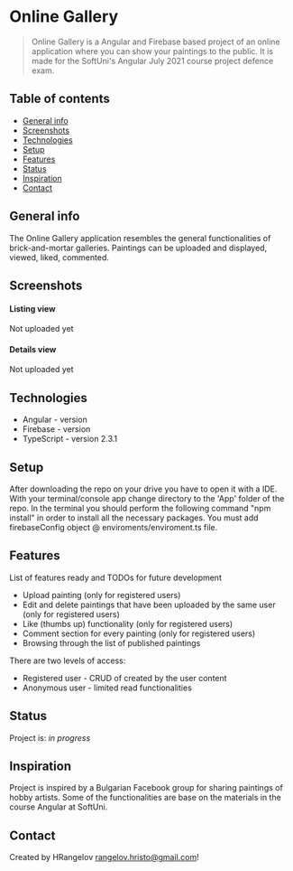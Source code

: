 # Online Gallery
> Online Gallery is a Angular and Firebase based project of an online application where you can show your paintings to the public. It is made for the SoftUni's Angular July 2021 course project defence exam.  

## Table of contents
* [General info](#general-info)
* [Screenshots](#screenshots)
* [Technologies](#technologies)
* [Setup](#setup)
* [Features](#features)
* [Status](#status)
* [Inspiration](#inspiration)
* [Contact](#contact)

## General info
The Online Gallery application resembles the general functionalities of brick-and-mortar galleries. Paintings can be uploaded and displayed, viewed, liked, commented.

## Screenshots
#### Listing view
Not uploaded yet 
#### Details view
Not uploaded yet 

## Technologies
* Angular - version 
* Firebase - version
* TypeScript - version 2.3.1


## Setup
After downloading the repo on your drive you have to open it with a IDE. With your terminal/console app change directory to the 'App' folder of the repo. In the terminal you should perform the following command "npm install" in order to install all the necessary packages. You must add firebaseConfig object @ enviroments/enviroment.ts file.

## Features
List of features ready and TODOs for future development
* Upload painting (only for registered users)
* Edit and delete paintings that have been uploaded by the same user (only for registered users)
* Like (thumbs up) functionality (only for registered users)
* Comment section for every painting (only for registered users)
* Browsing through the list of published paintings


There are two levels of access:
* Registered user - CRUD of created by the user content
* Anonymous user - limited read functionalities

## Status
Project is: _in progress_

## Inspiration
Project is inspired by a Bulgarian Facebook group for sharing paintings of hobby artists. Some of the functionalities are base on the materials in the course Angular at SoftUni.

## Contact
Created by HRangelov rangelov.hristo@gmail.com!

